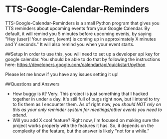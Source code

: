 # TTS-Google-Calendar-Reminders

TTS-Google-Calendar-Reminders is a small Python program that gives you TTS reminders about upcoming events from your Google Calendar.
By default, it will remind you 5 minutes before upcoming events, by saying "Hey {user}! Your event, {event} is coming up in approximately X minutes and Y seconds."
It will also remind you when your event starts.


##Setup
In order to use this, you will need to set up a developer api key for google calendar. You should be able to do that by following the instructions here:
https://developers.google.com/calendar/api/quickstart/python

Please let me know if you have any issues setting it up!

##Questions and Answers

* How buggy is it?
Very. This project is just something that I hacked together in under a day. It's still full of bugs right now, but I intend to try to fix them as I encounter them.
As of right now, *you should NOT rely on this as your only reminder system for meetings/other events you need to attend.*
* Will you add X cool feature?
Right now, I'm focused on making sure the project works properly with the features it has. So, it depends on the complexity of the feature, but the answer is likely "not for a while."

